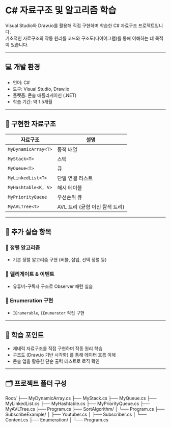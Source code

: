 # C# 자료구조 및 알고리즘 학습

Visual Studio와 Draw.io를 활용해 직접 구현하며 학습한 C# 자료구조 프로젝트입니다.  
기초적인 자료구조의 작동 원리를 코드와 구조도(다이어그램)를 통해 이해하는 데 목적이 있습니다.

---

## 💻 개발 환경

- 언어: C#
- 도구: Visual Studio, Draw.io
- 플랫폼: 콘솔 애플리케이션 (.NET)
- 학습 기간: 약 1.5개월

---

## 📁 구현한 자료구조

| 자료구조             | 설명 |
|----------------------|------|
| `MyDynamicArray<T>`   | 동적 배열 |
| `MyStack<T>`           | 스택 |
| `MyQueue<T>`           | 큐 |
| `MyLinkedList<T>`      | 단일 연결 리스트 |
| `MyHashtable<K, V>`    | 해시 테이블 |
| `MyPriorityQueue`      | 우선순위 큐 |
| `MyAVLTree<T>`         | AVL 트리 (균형 이진 탐색 트리) |

---

## 📘 추가 실습 항목

### 🔢 정렬 알고리즘
- 기본 정렬 알고리즘 구현 (버블, 삽입, 선택 정렬 등)

### 🧵 델리게이트 & 이벤트
- 유튜버-구독자 구조로 Observer 패턴 실습

### 🔄 Enumeration 구현
- `IEnumerable`, `IEnumerator` 직접 구현

---

## 🧠 학습 포인트

- 제네릭 자료구조를 직접 구현하며 작동 원리 학습
- 구조도 (Draw.io 기반 시각화) 를 통해 데이터 흐름 이해
- 콘솔 앱을 활용한 단순 출력 테스트로 로직 확인

---

## 🗂️ 프로젝트 폴더 구성
Root/ ├── MyDynamicArray.cs ├── MyStack.cs ├── MyQueue.cs ├── MyLinkedList.cs 
├── MyHashtable.cs ├── MyPriorityQueue.cs ├── MyAVLTree.cs ├── Program.cs 
├── SortAlgorithm/ │ └── Program.cs ├── SubscribeExample/ │ ├── Youtuber.cs │
├── Subscriber.cs │ └── Content.cs ├── Enumeration/ │ └── Program.cs

